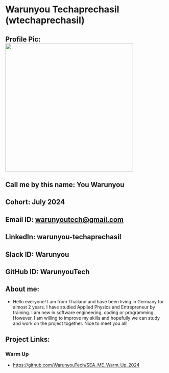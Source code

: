 # Warunyou Techaprechasil (wtechaprechasil)
## Profile Pic: <img width=400 src="https://avatars.githubusercontent.com/u/175840077?v=4"/>
## Call me by this name: You Warunyou
## Cohort: July 2024
## Email ID: warunyoutech@gmail.com
## LinkedIn: warunyou-techaprechasil
## Slack ID: Warunyou
## GitHub ID: WarunyouTech
## About me: 
- Hello everyone! I am from Thailand and have been living in Germany for almost 2 years. I have studied Applied Physics and Entrepreneur by training. I am new in software engineering, coding or programming. However, I am willing to improve my skills and hopefully we can study and work on the project together. Nice to meet you all!
## Project Links:
### Warm Up
- https://github.com/WarunyouTech/SEA_ME_Warm_Up_2024
